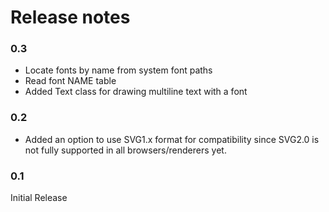 # Release notes

### 0.3

- Locate fonts by name from system font paths
- Read font NAME table
- Added Text class for drawing multiline text with a font


### 0.2

- Added an option to use SVG1.x format for compatibility since SVG2.0 is not fully supported in all browsers/renderers yet.


### 0.1

Initial Release
